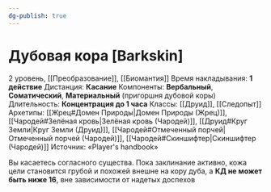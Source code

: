 ```yaml
---
dg-publish: true
---
```

# Дубовая кора [Barkskin]
2 уровень, [[Преобразование]], [[Биомантия]]
Время накладывания: **1 действие**
Дистанция: **Касание**
Компоненты: **Вербальный**, **Соматический**, **Материальный** (пригоршня дубовой коры)
Длительность: **Концентрация до 1 часа**
Классы: [[Друид]], [[Следопыт]]
Архетипы: [[Жрец#Домен Природы|Домен Природы (Жрец)]], [[Чародей#Зелёная кровь|Зелёная кровь (Чародей)]], [[Друид#Круг Земли|Круг Земли (Друид)]], [[Чародей#Отмеченный порчей|Отмеченный порчей (Чародей)]], [[Чародей#Скиншифтер|Скиншифтер (Чародей)]]
Источник: «Player's handbook»

Вы касаетесь согласного существа. Пока заклинание активно, кожа цели становится грубой и похожей внешне на кору дуба, а **КД не может быть ниже 16**, вне зависимости от надетых доспехов